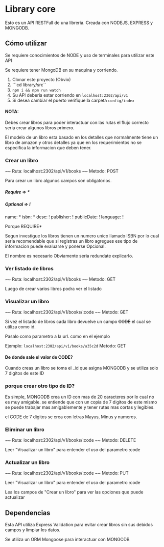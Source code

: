 # Library core

Esto es un API RESTFull de una libreria.
Creada con NODEJS, EXPRESS y MONGODB.

## Cómo utilizar

Se requiere conocimientos de NODE y uso de terminales para
utilizar este API

Se requiere tener MongoDB en su maquina y corriendo.

1. Clonar este proyecto (Obvio)
2. ```cd library/src``
3. ```npm i && npm run watch```
4. Su API deberia estar corriendo en ```localhost:2302/api/v1```
6. Si desea cambiar el puerto verifique la carpeta ```config/index```

#### NOTA:

Debes crear libros para poder interactuar con las rutas
el flujo correcto seria crear algunos libros primero.

El modelo de un libro esta basado en los detalles que normalmente tiene un libro 
de amazon y otros detalles ya que en los requerimientos no se especifica
la informacion que deben tener.

### Crear un libro

~~ Ruta: localhost:2302/api/v1/books 
~~ Metodo: POST

Para crear un libro algunos campos son obligatorios.

##### Require => *
##### Optional => !

name: *
isbn: *
desc: !
publisher: !
publicDate: !
language: !

Porque REQUIRE*

Segun investigue los libros tienen un numero unico llamado ISBN
por lo cual seria recomendable que si registras un libro agregues ese tipo de
informacion puede evaluarse y ponerse Opcional.

El nombre es necesario Obviamente seria redundate explicarlo.

### Ver listado de libros

~~ Ruta: localhost:2302/api/v1/books
~~ Metodo: GET

Luego de crear varios libros podra ver el listado

### Visualizar un libro

~~ Ruta: localhost:2302/api/v1/books/:code
~~ Metodo: GET

Si vez el listado de libros cada libro devuelve un campo ~~CODE~~
el cual se utiliza como id.

Pasalo como parametro a la url. como en el ejemplo

Ejemplo:
```localhost:2302/api/v1/books/a35c2d```
Metodo: GET

#### De donde sale el valor de CODE? 
Cuando creas un libro se toma el _id que asigna MONGODB y se utiliza solo 7 digitos
de este ID 

### porque crear otro tipo de ID?
Es simple, MONGODB crea un ID con mas de 20 caracteres por lo cual no es muy amigable.
se entiende que con un copia de 7 digitos de este mismo se puede trabajar mas amigablemente
y tener rutas mas cortas y legibles.

el CODE de 7 digitos se crea con letras Mayus, Minus y numeros.

### Eliminar un libro

~~ Ruta: localhost:2302/api/v1/books/:code
~~ Metodo: DELETE

Leer "Visualizar un libro" para entender el uso del parametro :code

### Actualizar un libro

~~ Ruta: localhost:2302/api/v1/books/:code
~~ Metodo: PUT

Leer "Visualizar un libro" para entender el uso del parametro :code

Lea los campos de "Crear un libro" para ver las opciones que puede actualizar


## Dependencias

Esta API utiliza Express Validation para evitar crear libros sin sus debidos campos
y limpiar los datos.

Se utiliza un ORM Mongoose para interactuar con MONGODB